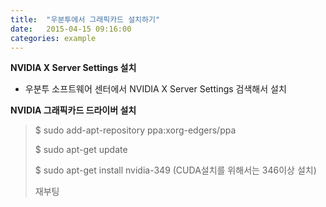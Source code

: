 ```yaml
---
title:  "우분투에서 그래픽카드 설치하기"
date:   2015-04-15 09:16:00
categories: example
---
```


**NVIDIA X Server Settings 설치**

* 우분투 소프트웨어 센터에서 NVIDIA X Server Settings 검색해서 설치

**NVIDIA 그래픽카드 드라이버 설치**

> $ sudo add-apt-repository ppa:xorg-edgers/ppa
>
> $ sudo apt-get update 
>
> $ sudo apt-get install nvidia-349 (CUDA설치를 위해서는 346이상 설치)
>
> 재부팅
